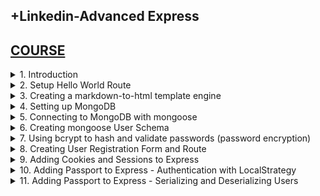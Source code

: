## +Linkedin-Advanced Express

## [COURSE](https://www.linkedin.com/learning/advanced-express/tackle-any-project-with-express?resume=false)

<details>
<summary>1. Introduction </summary>

# Introduction

## Check Node Version

```x
node -v
```

## Check NPM Version

```x
npm -v
```

## Install NPM

```x
sudo npm install -g npm@latest
```

## Initialize npm

```x
npm init -y
```

## Install Express and Nodemon

```x
npm install --save express nodemon
```

## Setup package.json file

```json
{
  "name": "app",
  "version": "1.0.0",
  "main": "index.js",
  "scripts": {
    "test": "echo \"Error: no test specified\" && exit 1",
    "start": "nodemon server.js"
  },
  "keywords": [],
  "author": "",
  "license": "ISC",
  "description": "",
  "dependencies": {
    "express": "^4.19.2",
    "nodemon": "^3.1.4"
  }
}
```

## Run Server

```x
npm run start
```

<img width="1379" alt="image" src="https://github.com/user-attachments/assets/43636f19-0809-451f-8ac4-5ce545fcaac7">


# #END</details>

<details>
<summary>2. Setup Hello World Route </summary>

# Setup Hello World Route

### src-AI-Software/my_projects/03_advanced_express/APP/server.js:

```js
const express = require("express");
const app = express();
const PORT = 3000;

function handler(req, res) {
  return res.send("<h1>Hello World</h1>");
}

app.get("/", handler);

app.listen(PORT, () => {
  console.log(`Server is running on port ${PORT}`);
  console.log("Press Ctrl-C to stop the server");
});

```

![image](https://github.com/user-attachments/assets/9d6634e3-463a-4e1c-9741-2c665f095412)

<img width="1379" alt="image" src="https://github.com/user-attachments/assets/91e6df03-cbe9-4bac-b074-98e08f6b7846">

# #END</details>

<details>
<summary>3. Creating a markdown-to-html template engine </summary>

# Creating a markdown-to-html template engine

## Install marked

```js
npm install marked
```

```json
{
  "name": "app",
  "version": "1.0.0",
  "main": "index.js",
  "scripts": {
    "test": "echo \"Error: no test specified\" && exit 1",
    "start": "nodemon server.js"
  },
  "keywords": [],
  "author": "",
  "license": "ISC",
  "description": "",
  "dependencies": {
    "express": "^4.19.2",
    "marked": "^13.0.2",
    "nodemon": "^3.1.4"
  }
}

```

### src-AI-Software/my_projects/03_advanced_express/APP/server.js:

```js
const express = require("express");
const fs = require("fs");
const util = require("util");
const { marked } = require("marked");

const app = express();
const PORT = 3000;

const fsreadfile = util.promisify(fs.readFile);

app.engine("md", async (filePath, options, callback) => {
  try {
    const content = await fsreadfile(filePath, "utf-8");
    const rendered = content.toString().replace(`{headline}`, options.headline);
    return callback(null, marked(rendered));
  } catch (err) {
    return callback(err);
  }
});

app.set("views", "views");
app.set("view engine", "md");

function handler(req, res) {
  //   return res.send("<h1>Hello World</h1>");
  return res.render("index", { headline: "Hello World" });
}

app.get("/", handler);

app.listen(PORT, () => {
  console.log(`Server is running on port ${PORT}`);
  console.log("Press Ctrl-C to stop the server");
});

```

### src-AI-Software/my_projects/03_advanced_express/APP/views/index.md:

```md
# {headline}
* List Item 1
* **List Item 2**
* __List Item 3__

## h2 sub-headline

### h3 sub-headline
```

![image](https://github.com/user-attachments/assets/8ab5acd0-8c06-43de-bb6c-d6c28caaa7dc)
![image](https://github.com/user-attachments/assets/b6fd126a-b217-4fa7-9aa7-c898cfaa3bb2)

<img width="1379" alt="image" src="https://github.com/user-attachments/assets/2a8b4e00-4dbd-43f4-b2e8-97326f14801f">
<img width="1379" alt="image" src="https://github.com/user-attachments/assets/916ccace-6a2d-4452-96b9-38829d026de2">

# #END</details>

<details>
<summary>4. Setting up MongoDB </summary>

# Setting up MongoDB

## Install dotenv

```x
npm install dotenv
```

```json
{
  "name": "app",
  "version": "1.0.0",
  "main": "index.js",
  "scripts": {
    "test": "echo \"Error: no test specified\" && exit 1",
    "start": "nodemon server.js"
  },
  "keywords": [],
  "author": "",
  "license": "ISC",
  "description": "",
  "dependencies": {
    "dotenv": "^16.4.5",
    "express": "^4.19.2",
    "marked": "^13.0.2",
    "nodemon": "^3.1.4"
  }
}

```

### src-AI-Software/my_projects/03_advanced_express/APP/.env:

```js
DEVELOPMENT_DB_URL=mongodb+srv://<username>:<password>@cluster0.vrabuaf.mongodb.net/development?retryWrites=true&w=majority&appName=Cluster0
PRODUCTION_DB_URL=mongodb+srv://<username>:<password>@cluster0.vrabuaf.mongodb.net/production?retryWrites=true&w=majority&appName=Cluster0
TEST_DB_URL=mongodb+srv://<username>:<password>@cluster0.vrabuaf.mongodb.net/test?retryWrites=true&w=majority&appName=Cluster0
```

### src-AI-Software/my_projects/03_advanced_express/APP/server.js:

```js
const dotenv = require("dotenv");
dotenv.config();

const express = require("express");
const fs = require("fs");
const util = require("util");
const { marked } = require("marked");

const app = express();
const PORT = 3000;

const fsreadfile = util.promisify(fs.readFile);

app.engine("md", async (filePath, options, callback) => {
  try {
    const content = await fsreadfile(filePath, "utf-8");
    const rendered = content.toString().replace(`{headline}`, options.headline);
    return callback(null, marked(rendered));
  } catch (err) {
    return callback(err);
  }
});

app.set("views", "views");
app.set("view engine", "md");

function handler(req, res) {
  //   return res.send("<h1>Hello World</h1>");
  return res.render("index", { headline: "Hello World" });
}

app.get("/", handler);

app.listen(PORT, () => {
  console.log(`Server is running on port ${PORT}`);
  console.log("Press Ctrl-C to stop the server");
});

```

![image](https://github.com/user-attachments/assets/4ac18238-48cb-43cb-a1ed-5e03196f077e)
![image](https://github.com/user-attachments/assets/0d272e60-7832-4745-9539-f1e90022e4b3)
![image](https://github.com/user-attachments/assets/ed799881-b62e-48aa-92d1-7cebc16b3ff2)
![image](https://github.com/user-attachments/assets/8af52616-cdc3-4a94-91e8-1822a40b49e4)
![image](https://github.com/user-attachments/assets/39bf9663-c4ea-4d64-8659-326de364355f)

<img width="1379" alt="image" src="https://github.com/user-attachments/assets/0fddfcc4-e09b-4b2c-b0dc-17f400ce66f7">

# #END</details>

<details>
<summary>5. Connecting to MongoDB with mongoose </summary>

# Connecting to MongoDB with mongoose

## Install Mongoose

```js
npm install --save mongoose
```

### src-AI-Software/my_projects/03_advanced_express/APP/.env:

```js
DEVELOPMENT_DB_URL=mongodb+srv://<username>:<password>@cluster0.vrabuaf.mongodb.net/development?retryWrites=true&w=majority&appName=Cluster0
PRODUCTION_DB_URL=mongodb+srv://<username>:<password>@cluster0.vrabuaf.mongodb.net/production?retryWrites=true&w=majority&appName=Cluster0
TEST_DB_URL=mongodb+srv://<username>:<password>@cluster0.vrabuaf.mongodb.net/test?retryWrites=true&w=majority&appName=Cluster0
```

### src-AI-Software/my_projects/03_advanced_express/APP/server.js:

```js
const dotenv = require("dotenv");
dotenv.config();

const express = require("express");
const fs = require("fs");
const util = require("util");
const { marked } = require("marked");

const app = express();
const PORT = 3000;
const db = require("./lib/db");

const fsreadfile = util.promisify(fs.readFile);

app.engine("md", async (filePath, options, callback) => {
  try {
    const content = await fsreadfile(filePath, "utf-8");
    const rendered = content.toString().replace(`{headline}`, options.headline);
    return callback(null, marked(rendered));
  } catch (err) {
    return callback(err);
  }
});

app.set("views", "views");
app.set("view engine", "md");

function handler(req, res) {
  //   return res.send("<h1>Hello World</h1>");
  return res.render("index", { headline: "Hello World" });
}

app.get("/", handler);

app.listen(PORT, () => {
  db(); // Connect to mongo database
  console.log(`Server is running on port ${PORT}`);
  console.log("Press Ctrl-C to stop the server");
});

```

### src-AI-Software/my_projects/03_advanced_express/APP/lib/db.js:

```js
const mongoose = require("mongoose");

module.exports = async function () {
  try {
    await mongoose
      .connect(process.env.DEVELOPMENT_DB_URL, {})
      .then(() => console.log("Connected to MongoDB..."))
      .catch((err) => console.error("Could not connect to MongoDB...", err));
  } catch (err) {
    console.log(err);
  }
};

```

```x
[nodemon] restarting due to changes...
[nodemon] starting `node server.js`
Server is running on port 3000
Press Ctrl-C to stop the server
Connected to MongoDB...

```

![image](https://github.com/user-attachments/assets/e5592c97-ce31-444f-9413-56b799850ef7)

<img width="1379" alt="image" src="https://github.com/user-attachments/assets/918adb4b-354e-41c0-bc8a-7d82dd43cc6b">
<img width="1379" alt="image" src="https://github.com/user-attachments/assets/07772138-f24d-4de6-8f54-29863ba1e9cb">

# #END</details>

<details>
<summary>6. Creating mongoose User Schema </summary>

# Creating mongoose User Schema

## Install Email Validator

```x
npm install --save email-validator
```

### src-AI-Software/my_projects/03_advanced_express/APP/server.js:

```js
const dotenv = require("dotenv");
dotenv.config();

const express = require("express");
const fs = require("fs");
const util = require("util");
const { marked } = require("marked");

const app = express();
const PORT = 3000;
const db = require("./lib/db");

const fsreadfile = util.promisify(fs.readFile);

app.engine("md", async (filePath, options, callback) => {
  try {
    const content = await fsreadfile(filePath, "utf-8");
    const rendered = content.toString().replace(`{headline}`, options.headline);
    return callback(null, marked(rendered));
  } catch (err) {
    return callback(err);
  }
});

app.set("views", "views");
app.set("view engine", "md");

function handler(req, res) {
  //   return res.send("<h1>Hello World</h1>");
  return res.render("index", { headline: "Hello World" });
}

app.get("/", handler);

app.listen(PORT, () => {
  db(); // Connect to mongo database
  console.log(`Server is running on port ${PORT}`);
  console.log("Press Ctrl-C to stop the server");
});

```

### src-AI-Software/my_projects/03_advanced_express/APP/models/UserModel.js:

```js
const mongoose = require("mongoose");
const emailValidator = require("email-validator");

const UserSchema = mongoose.Schema(
  {
    name: {
      type: String,
      required: true,
      minlength: 3,
      maxlength: 50,
      trim: true,
      // unique: true,
      index: { unique: true },
    },
    email: {
      type: String,
      required: true,
      trim: true,
      lowercase: true,
      index: { unique: true },
      validate: {
        validator: (email) => emailValidator.validate(email),
        message: (props) => `${props.value} is not a valid email address!`,
      },
    },
    password: {
      type: String,
      required: true,
      minlength: 8,
      maxlength: 50,
      trim: true,
      index: { unique: true },
      // match: /^[a-zA-Z0-9]+$/,
    },
  },
  {
    timestamps: true,
  }
);

module.exports = mongoose.model("User", UserSchema);

```

<img width="1379" alt="image" src="https://github.com/user-attachments/assets/0e6dc3d4-2ecf-465f-91db-fa56b89da21f">


# #END</details>

<details>
<summary>7. Using bcrypt to hash and validate passwords (password encryption) </summary>

# Using bcrypt to hash and validate passwords

## Install Bcrypt

```js
npm install --save bcrypt
```

### src-AI-Software/my_projects/03_advanced_express/APP/server.js:

```js
const dotenv = require("dotenv");
dotenv.config();

const express = require("express");
const fs = require("fs");
const util = require("util");
const { marked } = require("marked");

const app = express();
const PORT = 3000;
const db = require("./lib/db");

const fsreadfile = util.promisify(fs.readFile);

app.engine("md", async (filePath, options, callback) => {
  try {
    const content = await fsreadfile(filePath, "utf-8");
    const rendered = content.toString().replace(`{headline}`, options.headline);
    return callback(null, marked(rendered));
  } catch (err) {
    return callback(err);
  }
});

app.set("views", "views");
app.set("view engine", "md");

function handler(req, res) {
  //   return res.send("<h1>Hello World</h1>");
  return res.render("index", { headline: "Hello World" });
}

app.get("/", handler);

app.listen(PORT, () => {
  db(); // Connect to mongo database
  console.log(`Server is running on port ${PORT}`);
  console.log("Press Ctrl-C to stop the server");
});

```

### src-AI-Software/my_projects/03_advanced_express/APP/models/UserModel.js:

```js
const mongoose = require("mongoose");
const emailValidator = require("email-validator");
const bcrypt = require("bcrypt");
const SALT_ROUNDS = 12;

const UserSchema = mongoose.Schema(
  {
    name: {
      type: String,
      required: true,
      minlength: 3,
      maxlength: 50,
      trim: true,
      // unique: true,
      index: { unique: true },
    },
    email: {
      type: String,
      required: true,
      trim: true,
      lowercase: true,
      index: { unique: true },
      validate: {
        validator: (email) => emailValidator.validate(email),
        message: (props) => `${props.value} is not a valid email address!`,
      },
    },
    password: {
      type: String,
      required: true,
      minlength: 8,
      maxlength: 50,
      trim: true,
      index: { unique: true },
      // match: /^[a-zA-Z0-9]+$/,
    },
  },
  {
    timestamps: true,
  }
);

UserSchema.pre("save", async function preSave(next) {
  const user = this;
  if (!user.isModified("password")) return next();
  try {
    const salt = await bcrypt.genSalt(SALT_ROUNDS);
    const hash = await bcrypt.hash(user.password, salt);
    user.password = hash;
    next();
  } catch (err) {
    next(err);
  }
});

UserSchema.methods.comparePassword = async function comparePassword(
  candidatePassword
) {
  return await bcrypt.compare(candidatePassword, this.password);
};

module.exports = mongoose.model("User", UserSchema);

```

![image](https://github.com/user-attachments/assets/4a08fa69-346c-4379-9886-65aab54aeb06)
![image](https://github.com/user-attachments/assets/2e961187-6003-4de2-b5ed-1d618534afdb)

<img width="1379" alt="image" src="https://github.com/user-attachments/assets/1a93ab22-cf3e-4b60-92ac-9520ae898ba1">

# #END</details>

<details>
<summary>8. Creating User Registration Form and Route </summary>

# Creating User Registration Form and Route

## Install EJS

```x
npm install ejs
```

### src-AI-Software/my_projects/03_advanced_express/APP/server.js:

```js
const dotenv = require("dotenv");
dotenv.config();

const path = require("path");
const express = require("express");
const fs = require("fs");
const util = require("util");
const fsreadfile = util.promisify(fs.readFile);

const app = express();
const PORT = 3000;
const db = require("./lib/db");
const User = require("./models/UserModel");
const { error } = require("console");

app.use(express.json());
app.use(express.urlencoded({ extended: true }));

app.set("view engine", "ejs");
app.set("views", path.join(__dirname, "./views"));

function handler(req, res) {
  //   return res.send("<h1>Hello World</h1>");
  return res.render("base", {
    template: "index",
    headline: "This is the Home Page!",
  });
}

app.get("/", handler);

app
  .route("/register")
  .get((req, res) => {
    return res.render("base", {
      template: "register",
      headline: "Register Now!",
      error: null,
      message: null,
    });
  })
  .post(async (req, res, next) => {
    try {
      const { name, email, password, confirm_password } = req.body;
      const data = {
        template: "register",
        headline: "Register Now!",
        error: null,
        message: null,
      };

      if (password !== confirm_password) {
        return res.render("base", { ...data, error: "Passwords do not match" });
      }

      const user = new User({ name, email, password });
      const savedUser = await user.save();

      if (savedUser) {
        return res.render("base", {
          ...data,
          message: "User registered successfully!",
        });
      } else {
        return res.render("base", {
          ...data,
          error: "Failed to register user!",
        });
        // return next(new Error("Couldn't register user!"));
      }
    } catch (err) {
      console.log(err);
      next(err);
    }
  });

app.listen(PORT, () => {
  db(); // Connect to mongo database
  console.log(`Server is running on port ${PORT}`);
  console.log("Press Ctrl-C to stop the server");
});

```

### src-AI-Software/my_projects/03_advanced_express/APP/models/UserModel.js:

```js
const mongoose = require("mongoose");
const emailValidator = require("email-validator");
const bcrypt = require("bcrypt");
const SALT_ROUNDS = 12;

const UserSchema = mongoose.Schema(
  {
    name: {
      type: String,
      required: true,
      minlength: 3,
      maxlength: 50,
      trim: true,
      // unique: true,
      index: { unique: true },
      //   match: /^[a-zA-Z0-9]+$/,
    },
    email: {
      type: String,
      required: true,
      trim: true,
      lowercase: true,
      index: { unique: true },
      validate: {
        validator: (email) => emailValidator.validate(email),
        message: (props) => `${props.value} is not a valid email address!`,
      },
    },
    password: {
      type: String,
      required: true,
      minlength: 8,
      maxlength: 50,
      trim: true,
      index: { unique: true },
    },
  },
  {
    timestamps: true,
  }
);

UserSchema.pre("save", async function preSave(next) {
  const user = this;
  if (!user.isModified("password")) return next();
  try {
    const salt = await bcrypt.genSalt(SALT_ROUNDS);
    const hash = await bcrypt.hash(user.password, salt);
    user.password = hash;
    next();
  } catch (err) {
    next(err);
  }
});

UserSchema.methods.comparePassword = async function comparePassword(
  candidatePassword
) {
  return await bcrypt.compare(candidatePassword, this.password);
};

module.exports = mongoose.model("User", UserSchema);

```

### src-AI-Software/my_projects/03_advanced_express/APP/views/register.ejs:

```ejs
<!--
    ==================================================
    block - Content
    ==================================================
    -->

<h2><%= headline %></h2>

<% if(error) {%>
<div class="alert alert-danger" role="alert">
  <li><%= error %></li>
</div>
<% } %> <% if(message) {%>
<div class="alert alert-success" role="alert">
  <li><%= message %></li>
</div>
<% } %>

<form action="/register" method="POST">
  <div class="mb-3">
    <label for="name" class="form-label">Name</label>
    <input
      type="text"
      class="form-control"
      id="name"
      name="name"
      placeholder="Bob White"
    />
  </div>
  <div class="mb-3">
    <label for="email" class="form-label">Email address</label>
    <input
      type="email"
      class="form-control"
      id="email"
      name="email"
      placeholder="name@example.com"
    />
  </div>
  <div class="mb-3">
    <label for="password" class="form-label">Password</label>
    <input
      type="password"
      class="form-control"
      id="password"
      name="password"
      placeholder="*********"
    />
  </div>
  <div class="mb-3">
    <label for="confirm_password" class="form-label">Confirm Password</label>
    <input
      type="password"
      class="form-control"
      id="confirm_password"
      name="confirm_password"
      placeholder="*********"
    />
  </div>
  <button type="submit" class="btn btn-success btn-lg">Submit</button>
</form>
<!--
    ==================================================
    endblock - Content
    ==================================================
    -->

```

### src-AI-Software/my_projects/03_advanced_express/APP/views/base.ejs:

```ejs
<!DOCTYPE html>
<html lang="en">
  <head>
    <meta charset="utf-8" />
    <meta name="viewport" content="width=device-width, initial-scale=1" />
    <title>My App</title>
    <link
      href="https://cdn.jsdelivr.net/npm/bootstrap@5.2.3/dist/css/bootstrap.min.css"
      rel="stylesheet"
      integrity="sha384-rbsA2VBKQhggwzxH7pPCaAqO46MgnOM80zW1RWuH61DGLwZJEdK2Kadq2F9CUG65"
      crossorigin="anonymous"
    />
  </head>
  <body>
    <main class="container py-4">
      <h1>Welcome to my App!</h1>
      <hr />
      <!--
    ==================================================
    block - Content
    ==================================================
    -->

      <%- include(`./${template}`) %>

      <!--
    ==================================================
    endblock - Content
    ==================================================
    --></main>

    <script
      src="https://cdn.jsdelivr.net/npm/bootstrap@5.2.3/dist/js/bootstrap.bundle.min.js"
      integrity="sha384-kenU1KFdBIe4zVF0s0G1M5b4hcpxyD9F7jL+jjXkk+Q2h455rYXK/7HAuoJl+0I4"
      crossorigin="anonymous"
    ></script>
  </body>
</html>

```

### src-AI-Software/my_projects/03_advanced_express/APP/views/index.ejs:

```ejs
<!--
    ==================================================
    block - Content
    ==================================================
    -->

<h2><%= headline %></h2>
<!--
    ==================================================
    endblock - Content
    ==================================================
    -->

```

![image](https://github.com/user-attachments/assets/183764c5-9ff1-4383-a22b-17f1c8ebd6ce)
![image](https://github.com/user-attachments/assets/46ba8c32-24a7-4c92-9707-f52938d18b22)
![image](https://github.com/user-attachments/assets/d9700e0e-c8b5-49b7-a672-4a54bbfa1ff7)
![image](https://github.com/user-attachments/assets/7222feef-18ce-4ee5-88d4-d2e170397910)
![image](https://github.com/user-attachments/assets/a979d145-a99f-41c1-a181-0abe6d4e2126)

# #END</details>

<details>
<summary>9. Adding Cookies and Sessions to Express </summary>

# Adding Cookies and Sessions to Express

## Install cookie-parser

```x
npm install cookie-parser
```

## Install express-session, connect-mongo, mongoose

```x
npm install express-session connect-mongo mongoose
```

```json
{
  "name": "app",
  "version": "1.0.0",
  "main": "index.js",
  "scripts": {
    "test": "echo \"Error: no test specified\" && exit 1",
    "start": "nodemon server.js"
  },
  "keywords": [],
  "author": "",
  "license": "ISC",
  "description": "",
  "dependencies": {
    "bcrypt": "^5.1.1",
    "connect-mongo": "^5.1.0",
    "cookie-parser": "^1.4.6",
    "dotenv": "^16.4.5",
    "ejs": "^3.1.10",
    "email-validator": "^2.0.4",
    "express": "^4.19.2",
    "express-session": "^1.18.0",
    "marked": "^13.0.2",
    "mongoose": "^8.5.1",
    "nodemon": "^3.1.4"
  }
}

```

### src-AI-Software/my_projects/03_advanced_express/APP/server.js:

```js
const dotenv = require("dotenv");
dotenv.config();

const path = require("path");
const express = require("express");
const fs = require("fs");
const util = require("util");
const fsreadfile = util.promisify(fs.readFile);

const cookieParser = require("cookie-parser");
const session = require("express-session");
const mongoose = require("mongoose");
const MongoStore = require("connect-mongo");

const app = express();
const PORT = 3000;
const db = require("./lib/db");
const User = require("./models/UserModel");
const { error } = require("console");

app.set("view engine", "ejs");
app.set("views", path.join(__dirname, "./views"));

app.use(express.json());
app.use(express.urlencoded({ extended: true }));

app.use(cookieParser());
app.use(
  session({
    secret: "my_secret_key123",
    resave: true,
    saveUninitialized: false,
    store: MongoStore.create({
      mongoUrl: process.env.DEVELOPMENT_DB_URL,
      ttl: 14 * 24 * 60 * 60 // = 14 days. Default
    }),
  })
);

app.use(async (req, res, next) => {
  try {
    req.session.visits = req.session.visits ? req.session.visits + 1 : 1;
    console.log("visits: " + req.session.visits);
    return next();
    // if (req.session.user) {
    //   const user = await User.findById(req.session.user);
    //   req.user = user;
    // }
    // next();
  } catch (error) {
    next(error);
  }
});

function handler(req, res) {
  //   return res.send("<h1>Hello World</h1>");
  return res.render("base", {
    template: "index",
    headline: "This is the Home Page!",
  });
}

app.get("/", handler);

app
  .route("/register")
  .get((req, res) => {
    return res.render("base", {
      template: "register",
      headline: "Register Now!",
      error: null,
      message: null,
    });
  })
  .post(async (req, res, next) => {
    try {
      const { name, email, password, confirm_password } = req.body;
      const data = {
        template: "register",
        headline: "Register Now!",
        error: null,
        message: null,
      };

      if (password !== confirm_password) {
        return res.render("base", { ...data, error: "Passwords do not match" });
      }

      const user = new User({ name, email, password });
      const savedUser = await user.save();

      if (savedUser) {
        return res.render("base", {
          ...data,
          message: "User registered successfully!",
        });
      } else {
        return res.render("base", {
          ...data,
          error: "Failed to register user!",
        });
        // return next(new Error("Couldn't register user!"));
      }
    } catch (err) {
      console.log(err);
      next(err);
    }
  });

app.listen(PORT, () => {
  db(); // Connect to mongo database
  console.log(`Server is running on port ${PORT}`);
  console.log("Press Ctrl-C to stop the server");
});

```

```x
[nodemon] restarting due to changes...
[nodemon] starting `node server.js`
Server is running on port 3000
Press Ctrl-C to stop the server
Connected to MongoDB...
visits: 1
visits: 2
visits: 3
visits: 4
visits: 5
visits: 6
visits: 7
visits: 8
```

![image](https://github.com/user-attachments/assets/70b03b87-a8af-434b-b464-4fb253d916fa)
![image](https://github.com/user-attachments/assets/f1b952df-875e-4f01-ae32-f100bbc21c43)
![image](https://github.com/user-attachments/assets/7d348989-ecd9-407e-af7e-ea489bce06f9)
![image](https://github.com/user-attachments/assets/f891aa85-9099-4e50-9c25-abc32bd4d664)
![image](https://github.com/user-attachments/assets/a9db5f67-c22d-4437-a94e-e8d31240fc03)

<img width="1406" alt="image" src="https://github.com/user-attachments/assets/28fb522b-75d3-4d75-b0cc-b14a4d87dfc0">

# #END</details>

<details>
<summary>10. Adding Passport to Express - Authentication with LocalStrategy </summary>

# Adding Passport to Express - Authentication with LocalStrategy

## Install Passport, passport-local 

```x
npm install --save passport passport-local
```

```x
{
  "name": "app",
  "version": "1.0.0",
  "main": "index.js",
  "scripts": {
    "test": "echo \"Error: no test specified\" && exit 1",
    "start": "nodemon server.js"
  },
  "keywords": [],
  "author": "",
  "license": "ISC",
  "description": "",
  "dependencies": {
    "bcrypt": "^5.1.1",
    "connect-mongo": "^5.1.0",
    "cookie-parser": "^1.4.6",
    "dotenv": "^16.4.5",
    "ejs": "^3.1.10",
    "email-validator": "^2.0.4",
    "express": "^4.19.2",
    "express-session": "^1.18.0",
    "marked": "^13.0.2",
    "mongoose": "^8.5.1",
    "nodemon": "^3.1.4",
    "passport": "^0.7.0",
    "passport-local": "^1.0.0"
  }
}

```

### src-AI-Software/my_projects/03_advanced_express/APP/server.js:

```js
const dotenv = require("dotenv");
dotenv.config();

const path = require("path");
const express = require("express");
const fs = require("fs");
const util = require("util");
const fsreadfile = util.promisify(fs.readFile);

const cookieParser = require("cookie-parser");
const session = require("express-session");
const mongoose = require("mongoose");
const MongoStore = require("connect-mongo");

const app = express();
const PORT = 3000;
const db = require("./lib/db");
const User = require("./models/UserModel");
const auth = require("./lib/auth");

app.set("view engine", "ejs");
app.set("views", path.join(__dirname, "./views"));

app.use(express.json());
app.use(express.urlencoded({ extended: true }));

app.use(cookieParser());
app.use(
  session({
    secret: "my_secret_key123",
    resave: true,
    saveUninitialized: false,
    store: MongoStore.create({
      mongoUrl: process.env.DEVELOPMENT_DB_URL,
      ttl: 14 * 24 * 60 * 60, // = 14 days. Default
    }),
  })
);

app.use(auth.initialize);
app.use(auth.session);
app.use(auth.setUser);

app.use(async (req, res, next) => {
  try {
    req.session.visits = req.session.visits ? req.session.visits + 1 : 1;
    console.log("visits: " + req.session.visits);
    return next();
  } catch (error) {
    next(error);
  }
});

function handler(req, res) {
  return res.render("base", {
    template: "index",
    headline: "This is the Home Page!",
  });
}

app.get("/", handler);

app
  .route("/register")
  .get((req, res) => {
    return res.render("base", {
      template: "register",
      headline: "Register Now!",
      error: null,
      message: null,
    });
  })
  .post(async (req, res, next) => {
    try {
      const { name, email, password, confirm_password } = req.body;
      const data = {
        template: "register",
        headline: "Register Now!",
        error: null,
        message: null,
      };

      if (password !== confirm_password) {
        return res.render("base", { ...data, error: "Passwords do not match" });
      }

      const user = new User({ name, email, password });
      const savedUser = await user.save();

      if (savedUser) {
        return res.render("base", {
          ...data,
          message: "User registered successfully!",
        });
      } else {
        return res.render("base", {
          ...data,
          error: "Failed to register user!",
        });
        // return next(new Error("Couldn't register user!"));
      }
    } catch (err) {
      console.log(err);
      next(err);
    }
  });

// catch 404 and forward to error handler
app.use(function (req, res, next) {
  var err = new Error("Not Found");
  err.status = 404;
  next(err);
});

// *** error handlers *** //

// development error handler
// will print stacktrace
if (app.get("env") === "development") {
  app.use(function (err, req, res, next) {
    res.status(err.status || 500);
    res.render("error", {
      message: err.message,
      error: err,
    });
  });
}

// production error handler
// no stacktraces leaked to user
app.use(function (err, req, res, next) {
  res.status(err.status || 500);
  res.render("error", {
    message: err.message,
    error: {},
  });
});

app.listen(PORT, () => {
  db(); // Connect to mongo database
  console.log(`Server is running on port ${PORT}`);
  console.log("Press Ctrl-C to stop the server");
});

```

### src-AI-Software/my_projects/03_advanced_express/APP/lib/auth.js:

```js
const passport = require("passport");
const LocalStrategy = require("passport-local").Strategy;
const UserModel = require("../models/UserModel");

passport.use(
  new LocalStrategy(
    {
      usernameField: "email",
      passwordField: "password",
    },
    async (username, password, done) => {
      try {
        const user = await UserModel.findOne({ email: username }).exec();
        if (!user) {
          return done(null, false, {
            message: "Invalid username or password.",
          });
        }

        const isMatch = await user.comparePassword(password);
        if (!isMatch) {
          return done(null, false, {
            message: "Invalid username or password.",
          });
        }

        return done(null, user);
      } catch (err) {
        return done(err);
      }
    }
  )
);

module.exports = {
  initialize: passport.initialize(),
  session: passport.session(),
  setUser: (req, res, next) => {
    res.locals.user = req.user;
    return next();
  },
};

```

### src-AI-Software/my_projects/03_advanced_express/APP/models/UserModel.js:

```js
const mongoose = require("mongoose");
const emailValidator = require("email-validator");
const bcrypt = require("bcrypt");
const SALT_ROUNDS = 12;

const UserSchema = mongoose.Schema(
  {
    name: {
      type: String,
      required: true,
      minlength: 3,
      maxlength: 50,
      trim: true,
      // unique: true,
      index: { unique: true },
    },
    email: {
      type: String,
      required: true,
      trim: true,
      lowercase: true,
      index: { unique: true },
      validate: {
        validator: (email) => emailValidator.validate(email),
        message: (props) => `${props.value} is not a valid email address!`,
      },
    },
    password: {
      type: String,
      required: true,
      minlength: 8,
      maxlength: 50,
      trim: true,
      index: { unique: true },
      //   match: /^[a-zA-Z0-9]+$/,
    },
  },
  {
    timestamps: true,
  }
);

UserSchema.pre("save", async function preSave(next) {
  const user = this;
  if (!user.isModified("password")) return next();
  try {
    const salt = await bcrypt.genSalt(SALT_ROUNDS);
    const hash = await bcrypt.hash(user.password, salt);
    user.password = hash;
    next();
  } catch (err) {
    next(err);
  }
});

UserSchema.methods.comparePassword = async function comparePassword(
  candidatePassword
) {
  return await bcrypt.compare(candidatePassword, this.password);
};

module.exports = mongoose.model("User", UserSchema);

```

![image](https://github.com/user-attachments/assets/c86686ab-0cd6-4c83-a7c0-eac540736b3e)
![image](https://github.com/user-attachments/assets/6ddffb49-4cfa-4da2-a3bd-7eeaaff1c119)

<img width="1450" alt="image" src="https://github.com/user-attachments/assets/097673db-257f-49b4-b8e2-962c680b9d24">

# #END</details>

<details>
<summary>11. Adding Passport to Express - Serializing and Deserializing Users </summary>

# Adding Passport to Express - Serializing and Deserializing Users

```js

```

```js

```

```js

```

```js

```

```js

```

```js

```

```js

```

# #END</details>
